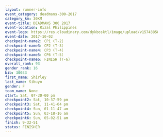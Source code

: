 ```yaml
---
layout: runner-info 
event_category: deadmans-300-2017 
category_km: 30KM 
event-title: DEADMANS 300 2017 
event-location: Rizal Philippines 
event-logo: https://res.cloudinary.com/dykbosktl/image/upload/v1574385898/Logo/2017-DM300-Logo_ljecaw.jpg 
event-date: 2017-10-02 
checkpoint-name2: CP1 (T-2) 
checkpoint-name3: CP2 (T-3) 
checkpoint-name4: CP3 (T-4) 
checkpoint-name5: CP6 (T-5) 
checkpoint-name6: FINISH (T-6) 
overall_rank: 93
gender_rank: 16
bib: 30033
first_name: Shirley
last_name: Sibuyo
gender: F
team_name: None
start: Sat, 07-30-00 pm
checkpoint2: Sat, 10-37-59 pm
checkpoint3: Sat, 11-41-04 pm
checkpoint4: Sun, 01-11-47 am
checkpoint5: Sun, 03-18-16 am
checkpoint6: Sun, 05-02-51 am
finish: 9-32-51
status: FINISHER
---
```

